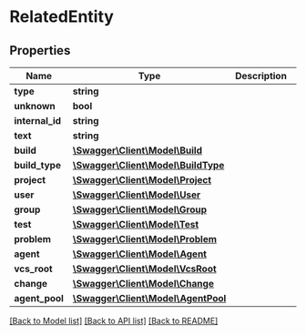 # RelatedEntity

## Properties
Name | Type | Description | Notes
------------ | ------------- | ------------- | -------------
**type** | **string** |  | [optional] 
**unknown** | **bool** |  | [optional] 
**internal_id** | **string** |  | [optional] 
**text** | **string** |  | [optional] 
**build** | [**\Swagger\Client\Model\Build**](Build.md) |  | [optional] 
**build_type** | [**\Swagger\Client\Model\BuildType**](BuildType.md) |  | [optional] 
**project** | [**\Swagger\Client\Model\Project**](Project.md) |  | [optional] 
**user** | [**\Swagger\Client\Model\User**](User.md) |  | [optional] 
**group** | [**\Swagger\Client\Model\Group**](Group.md) |  | [optional] 
**test** | [**\Swagger\Client\Model\Test**](Test.md) |  | [optional] 
**problem** | [**\Swagger\Client\Model\Problem**](Problem.md) |  | [optional] 
**agent** | [**\Swagger\Client\Model\Agent**](Agent.md) |  | [optional] 
**vcs_root** | [**\Swagger\Client\Model\VcsRoot**](VcsRoot.md) |  | [optional] 
**change** | [**\Swagger\Client\Model\Change**](Change.md) |  | [optional] 
**agent_pool** | [**\Swagger\Client\Model\AgentPool**](AgentPool.md) |  | [optional] 

[[Back to Model list]](../README.md#documentation-for-models) [[Back to API list]](../README.md#documentation-for-api-endpoints) [[Back to README]](../README.md)


